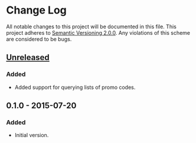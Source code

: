 # Change Log

All notable changes to this project will be documented in this file. This
project adheres to [Semantic Versioning 2.0.0][semver]. Any violations of this
scheme are considered to be bugs.

[semver]: http://semver.org/spec/v2.0.0.html

## [Unreleased][unreleased]

### Added

- Added support for querying lists of promo codes.

## 0.1.0 - 2015-07-20

### Added

- Initial version.

[unreleased]: https://github.com/accepton/accepton-ruby/compare/v0.1.0...HEAD
